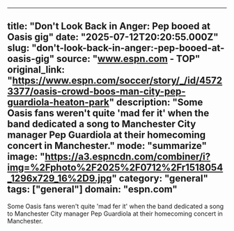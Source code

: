 ---
   title: "Don't Look Back in Anger: Pep booed at Oasis gig"
   date: "2025-07-12T20:20:55.000Z"
   slug: "don't-look-back-in-anger:-pep-booed-at-oasis-gig"
   source: "www.espn.com - TOP"
   original_link: "https://www.espn.com/soccer/story/_/id/45723377/oasis-crowd-boos-man-city-pep-guardiola-heaton-park"
   description: "Some Oasis fans weren't quite 'mad fer it' when the band dedicated a song to Manchester City manager Pep Guardiola at their homecoming concert in Manchester."
   mode: "summarize"
   image: "https://a3.espncdn.com/combiner/i?img=%2Fphoto%2F2025%2F0712%2Fr1518054_1296x729_16%2D9.jpg"
   category: "general"
   tags: ["general"]
   domain: "espn.com"
  ---
  Some Oasis fans weren't quite 'mad fer it' when the band dedicated a song to Manchester City manager Pep Guardiola at their homecoming concert in Manchester.